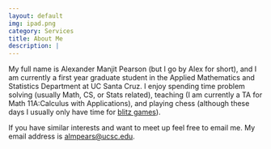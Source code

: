 ```yaml
---
layout: default
img: ipad.png
category: Services
title: About Me
description: |
---
```

My full name is Alexander Manjit Pearson (but I go by Alex for short), and I
am currently a first year graduate student in the Applied Mathematics and Statistics
Department at UC Santa Cruz.  I enjoy spending time problem solving (usually Math, CS, or Stats related),
teaching (I am currently a TA for Math 11A:Calculus with Applications), and playing chess
(although these days I usually only have time for [blitz games](https://www.thefreedictionary.com/blitz+chess)).

If you have similar interests and want to meet up feel free to email me.  My
email address is [almpears@ucsc.edu](almpears@ucsc.edu).
